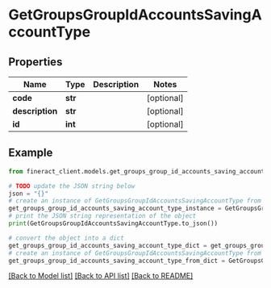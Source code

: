 # GetGroupsGroupIdAccountsSavingAccountType


## Properties

Name | Type | Description | Notes
------------ | ------------- | ------------- | -------------
**code** | **str** |  | [optional] 
**description** | **str** |  | [optional] 
**id** | **int** |  | [optional] 

## Example

```python
from fineract_client.models.get_groups_group_id_accounts_saving_account_type import GetGroupsGroupIdAccountsSavingAccountType

# TODO update the JSON string below
json = "{}"
# create an instance of GetGroupsGroupIdAccountsSavingAccountType from a JSON string
get_groups_group_id_accounts_saving_account_type_instance = GetGroupsGroupIdAccountsSavingAccountType.from_json(json)
# print the JSON string representation of the object
print(GetGroupsGroupIdAccountsSavingAccountType.to_json())

# convert the object into a dict
get_groups_group_id_accounts_saving_account_type_dict = get_groups_group_id_accounts_saving_account_type_instance.to_dict()
# create an instance of GetGroupsGroupIdAccountsSavingAccountType from a dict
get_groups_group_id_accounts_saving_account_type_from_dict = GetGroupsGroupIdAccountsSavingAccountType.from_dict(get_groups_group_id_accounts_saving_account_type_dict)
```
[[Back to Model list]](../README.md#documentation-for-models) [[Back to API list]](../README.md#documentation-for-api-endpoints) [[Back to README]](../README.md)


